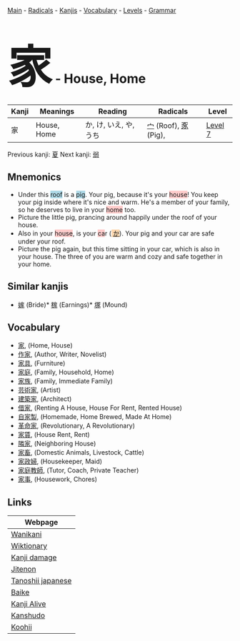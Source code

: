 <style> bigfont {font-size: 100px}</style>
[Main](../README.md) -
[Radicals](../radicals.md) -
[Kanjis](../kanjis.md) -
[Vocabulary](../vocabulary.md) -
[Levels](../levels.md) -
[Grammar](../grammar.md)
# <bigfont> 家</bigfont> - House, Home 

| Kanji | Meanings | Reading | Radicals | Level |
| --- | --- | --- | --- | --- |
| 家 | House, Home | か, け, いえ, や, うち | [宀](../radicals/宀.md) (Roof), [豕](../radicals/豕.md) (Pig),  | [Level 7](../levels/wk_level7.md) |

Previous kanji: [夏](夏.md) Next kanji: [弱](弱.md) 

## Mnemonics
 * Under this <span style="background-color:#ADD8E6"> roof</span> is a <span style="background-color:#ADD8E6"> pig</span>. Your pig, because it's your <span style="background-color:#ffcccb"> house</span>! You keep your pig inside where it's nice and warm. He's a member of your family, so he deserves to live in your <span style="background-color:#ffcccb"> home</span> too.
* Picture the little pig, prancing around happily under the roof of your house.
* Also in your <span style="background-color:#ffcccb"> house</span>, is your <span style="background-color:#ffcccb"> ca</span>r (<span style="background-color:#fed8b1"> [か](https://jisho.org/search/か)</span>). Your pig and your car are safe under your roof.
* Picture the pig again, but this time sitting in your car, which is also in your house. The three of you are warm and cozy and safe together in your home.


## Similar kanjis
 * [嫁](嫁.md) (Bride)* [稼](稼.md) (Earnings)* [塚](塚.md) (Mound)


## Vocabulary
 * [家](../vocabulary/家.md), (Home, House)
* [作家](../vocabulary/家.md), (Author, Writer, Novelist)
* [家具](../vocabulary/家.md), (Furniture)
* [家庭](../vocabulary/家.md), (Family, Household, Home)
* [家族](../vocabulary/家.md), (Family, Immediate Family)
* [芸術家](../vocabulary/家.md), (Artist)
* [建築家](../vocabulary/家.md), (Architect)
* [借家](../vocabulary/家.md), (Renting A House, House For Rent, Rented House)
* [自家製](../vocabulary/家.md), (Homemade, Home Brewed, Made At Home)
* [革命家](../vocabulary/家.md), (Revolutionary, A Revolutionary)
* [家賃](../vocabulary/家.md), (House Rent, Rent)
* [隣家](../vocabulary/家.md), (Neighboring House)
* [家畜](../vocabulary/家.md), (Domestic Animals, Livestock, Cattle)
* [家政婦](../vocabulary/家.md), (Housekeeper, Maid)
* [家庭教師](../vocabulary/家.md), (Tutor, Coach, Private Teacher)
* [家事](../vocabulary/家.md), (Housework, Chores)



## Links 

| Webpage |
| --- |
| [Wanikani          ](https://www.wanikani.com/kanji/家) |
| [Wiktionary        ](https://en.wiktionary.org/wiki/家) |
| [Kanji damage      ](http://www.kanjidamage.com/kanji/search?utf8=✓&q=家) |
| [Jitenon           ](https://jitenon.com/kanji/家) |
| [Tanoshii japanese ](https://www.tanoshiijapanese.com/dictionary/kanji.cfm?k=家) |
| [Baike             ](https://baike.baidu.com/item/家) |
| [Kanji Alive       ](https://app.kanjialive.com/家) |
| [Kanshudo          ](https://www.kanshudo.com/searchmn?q=家) |
| [Koohii            ](https://kanji.koohii.com/study/kanji/家) |
